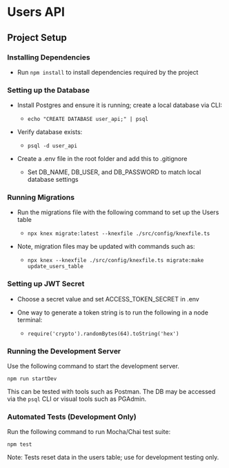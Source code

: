 # Users API

## Project Setup

### Installing Dependencies

- Run `npm install` to install dependencies required by the project

### Setting up the Database

- Install Postgres and ensure it is running; create a local database via CLI:

  - `echo "CREATE DATABASE user_api;" | psql`

- Verify database exists:

  - `psql -d user_api`

- Create a .env file in the root folder and add this to .gitignore
  - Set DB_NAME, DB_USER, and DB_PASSWORD to match local database settings

### Running Migrations

- Run the migrations file with the following command to set up the Users table

  - `npx knex migrate:latest --knexfile ./src/config/knexfile.ts`

- Note, migration files may be updated with commands such as:
  - `npx knex --knexfile ./src/config/knexfile.ts migrate:make update_users_table`

### Setting up JWT Secret

- Choose a secret value and set ACCESS_TOKEN_SECRET in .env

- One way to generate a token string is to run the following in a node terminal:
  - `require('crypto').randomBytes(64).toString('hex')`

### Running the Development Server

Use the following command to start the development server.

`npm run startDev`

This can be tested with tools such as Postman. The DB may be accessed via the `psql` CLI or visual tools such as PGAdmin.

### Automated Tests (Development Only)

Run the following command to run Mocha/Chai test suite:

`npm test`

Note: Tests reset data in the users table; use for development testing only.
